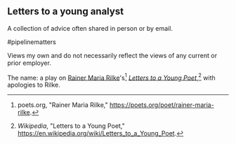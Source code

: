Letters to a young analyst
--------------------------

A collection of advice often shared in person or by email.  

\#pipelinematters


Views my own and do not necessarily reflect the views of any current
or prior employer.  


The name: a play on [Rainer Maria Rilke](https://poets.org/poet/rainer-maria-rilke)'s[^1] 
[_Letters to a Young Poet_](https://en.wikipedia.org/wiki/Letters_to_a_Young_Poet),[^2]
with apologies to Rilke. 


[^1]: poets.org, "Rainer Maria Rilke," <https://poets.org/poet/rainer-maria-rilke>.  
[^2]: _Wikipedia_, "Letters to a Young Poet," <https://en.wikipedia.org/wiki/Letters_to_a_Young_Poet>.


